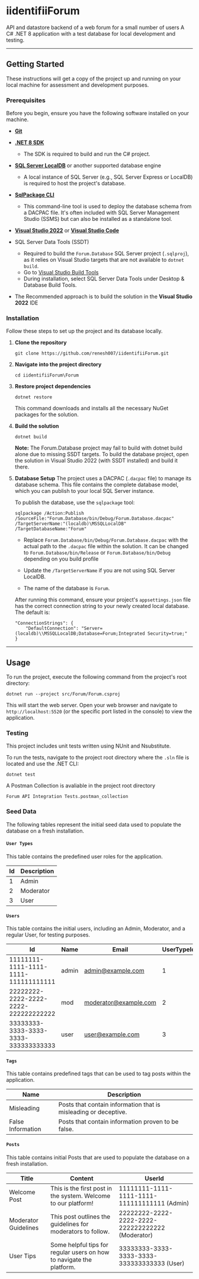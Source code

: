 # iidentifiiForum
API and datastore backend of a web forum for a small number of users
A C# .NET 8 application with a test database for local development and testing.

---

## Getting Started

These instructions will get a copy of the project up and running on your local machine for assessment and development purposes.

### Prerequisites

Before you begin, ensure you have the following software installed on your machine.
* [**Git**](https://git-scm.com/downloads)

* [**.NET 8 SDK**](https://dotnet.microsoft.com/download/dotnet/8.0)

  * The SDK is required to build and run the C# project.

* [**SQL Server LocalDB**](https://learn.microsoft.com/en-us/sql/database-engine/configure-windows/sql-server-express-localdb) or another supported database engine

  * A local instance of SQL Server (e.g., SQL Server Express or LocalDB) is required to host the project's database.

* [**SqlPackage CLI**](https://learn.microsoft.com/en-us/sql/tools/sqlpackage/sqlpackage-download?view=sql-server-ver16)

  * This command-line tool is used to deploy the database schema from a DACPAC file. It's often included with SQL Server Management Studio (SSMS) but can also be installed as a standalone tool.

* [**Visual Studio 2022**](https://visualstudio.microsoft.com/) or [**Visual Studio Code**](https://code.visualstudio.com/)
* SQL Server Data Tools (SSDT)
  * Required to build the `Forum.Database` SQL Server project (`.sqlproj`), as it relies on Visual Studio targets that are not available to `dotnet build`.
  * Go to [Visual Studio Build Tools](https://visualstudio.microsoft.com/visual-cpp-build-tools/)
  * During installation, select SQL Server Data Tools under Desktop & Database Build Tools.

* The Recommended approach is to build the solution in the **Visual Studio 2022** IDE  

### Installation

Follow these steps to set up the project and its database locally.

1.  **Clone the repository**

    ```
    git clone https://github.com/renesh007/iidentifiiForum.git
    ```

2.  **Navigate into the project directory**

    ```
    cd iidentifiiForum\Forum
    ```

3.  **Restore project dependencies**

    ```
    dotnet restore
    ```

    This command downloads and installs all the necessary NuGet packages for the solution.

4. **Build the solution**
    ```
    dotnet build
    ```
    **Note:** The Forum.Database project may fail to build with dotnet build alone due to missing SSDT targets.
    To build the database project, open the solution in Visual Studio 2022 (with SSDT installed) and build it there.

5.  **Database Setup**
    The project uses a DACPAC (`.dacpac` file) to manage its database schema. This file contains the complete database model, which you can publish to your local SQL Server instance.

    To publish the database, use the `sqlpackage` tool:

    ```
    sqlpackage /Action:Publish /SourceFile:"Forum.Database/bin/Debug/Forum.Database.dacpac" /TargetServerName:"(localdb)\MSSQLLocalDB" /TargetDatabaseName:"Forum"
    ```

    * Replace `Forum.Database/bin/Debug/Forum.Database.dacpac` with the actual path to the `.dacpac` file within the solution. It can be changed to `Forum.Database/bin/Release` or `Forum.Database/bin/Debug` depending on you build profile

    * Update the `/TargetServerName` if you are not using SQL Server LocalDB.

    * The name of the database is `Forum`.

    After running this command, ensure your project's `appsettings.json` file has the correct connection string to your newly created local database.
    The default is: 
    ```
    "ConnectionStrings": {
        "DefaultConnection": "Server=(localdb)\\MSSQLLocalDB;Database=Forum;Integrated Security=true;"
    }
    ```

---

## Usage

To run the project, execute the following command from the project's root directory:
```
dotnet run --project src/Forum/Forum.csproj
```
This will start the web server. Open your web browser and navigate to `http://localhost:5520` (or the specific port listed in the console) to view the application.

### Testing

This project includes unit tests written using NUnit and Nsubstitute.

To run the tests, navigate to the project root directory where the `.sln` file is located and use the .NET CLI:
```
dotnet test

```

A Postman Collection is avaliable in the project root directory
```
Forum API Integration Tests.postman_collection
```

### Seed Data

The following tables represent the initial seed data used to populate the database on a fresh installation.

#### `User Types`

This table contains the predefined user roles for the application.

| Id | Description | 
 | ----- | ----- | 
| 1 | Admin | 
| 2 | Moderator | 
| 3 | User | 

#### `Users`

This table contains the initial users, including an Admin, Moderator, and a regular User, for testing purposes.

| Id | Name | Email | UserTypeId | Password |
 | ----- | ----- | ----- | ----- | ----- |
| 11111111-1111-1111-1111-111111111111 | admin | admin@example.com | 1 | admin123 |
| 22222222-2222-2222-2222-222222222222 | mod | moderator@example.com | 2 | mod123 |
| 33333333-3333-3333-3333-333333333333 | user | user@example.com | 3 | user123 |

#### `Tags`

This table contains predefined tags that can be used to tag posts within the application.

| Name | Description | 
 | ----- | ----- | 
| Misleading | Posts that contain information that is misleading or deceptive. | 
| False Information | Posts that contain information proven to be false. | 

#### `Posts`

This table contains initial Posts that are used to populate the database on a fresh installation.

| Title | Content | UserId |
| ----- | ------- | ------ | 
| Welcome Post | This is the first post in the system. Welcome to our platform! | 11111111-1111-1111-1111-111111111111 (Admin) |
| Moderator Guidelines | This post outlines the guidelines for moderators to follow. | 22222222-2222-2222-2222-222222222222 (Moderator) |
| User Tips | Some helpful tips for regular users on how to navigate the platform. | 33333333-3333-3333-3333-333333333333 (User) |






